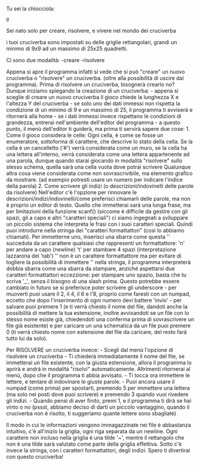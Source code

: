 Tu sei la chiocciola:

    @

Sei nato solo per creare, risolvere, e vivere nel mondo dei cruciverba

i tuoi cruciverba sono impostati su delle griglie rettangolari, grandi un minimo di 9x9 ad un massimo di 25x25 quadretti.

Ci sono due modalità:
    -creare
    -risolvere

Appena si apre il programma infatti si vede che si può "creare" un nuovo cruciverba o "risolvere" un cruciverba. (oltre alla possibilità di uscire dal programma).
Prima di risolvere un cruciverba, bisognerà crearlo no? Dunque iniziamo spiegando la creazione di un cruciverba:
    - appena si sceglie di creare un nuovo cruciverba il gioco chiede la lunghezza X e l'altezza Y del cruciverba
    - se solo uno dei dati immessi non rispetta la condizione di un minimo di 9 e un massimo di 25, il programma ti avviserà e ritornerà alla home
    - se i dati immessi invece rispettano le condizioni di grandezza, entrerai nell'ambiente dell'editor del programma
    - a questo punto, il menù dell'editor ti guiderà, ma prima ti servirà sapere due cose:
        1. Come il gioco considera le celle:
            Ogni cella, è come se fosse un enumeratore, sottoforma di carattere, che descrive lo stato della cella.
            Se la cella è un cancelletto ('#') verrà considerata come un muro, se la cella ha una lettera all'interno, verrà considerata come una lettera appartenente ad una parola, dunque quando starai giocando in modalità "risolvere" sullo stesso schema, quella sarà una cella vuota dove potrai scrivere
            Qualunque altra cosa viene considerata come non sovrascrivibile, ma elemento grafico da mostrare. (ad esempio potresti usare un numero per indicare l'indice della parola)
        2. Come scrivere gli indizi (o descrizioni/indovinelli delle parole da risolvere)
            Nell'editor c'è l'opzione per rinnovare le descrizioni/indizi/indovinelli/come preferisci chiamarli delle parole, ma non è proprio un editor di testo.
            Quello che immetterai sarà una lunga frase, ma per limitazioni della funzione scanf() (siccome è difficile da gestire con gli spazi, gli a capo e altri "caratteri speciali") ci siamo ingegnati a sviluppare un piccolo sistema che interpreta le frasi con i suoi caratteri speciali.
            Quindi puoi introdurre nella stringa dei "caratteri formattattori" (così lo abbiamo chiamati).
            Per immetterne uno, inserisci una sbarra come questa '\' succeduta da un carattere qualsiasi che rappresenti un formattattore:
                'n' per andare a capo (newline)
                't' per stambare 4 spazi (interpretazione lazzarona del 'tab')
                '\' non è un carattere formattattore ma per evitare di togliere la possibilità di immettere '\' nella stringa, il programma interpreterà dobbia sbarra come una sbarra da stampare, anziché aspettarsi due caratteri formattattori
                eccezzione: per stampare uno spazio, basta che tu scriva '_', senza il bisogno di una slash prima. Questo potrebbe essere cambiato in futuro se si preferisce poter scrivere gli underscore
    - per muoverti puoi usare il 2, il 4, il 6 e l'8, proprio come faresti con un numpad, eccetto che dopo l'inserimento di ogni numero devi battere 'invio'
    - per salvare puoi premere 1 (e ti verrà chiesto il nome del file, dandoti anche la possibilità di mettere la tua estensione, inoltre avvisandoti se un file con lo stesso nome esiste già, chiedendoti una conferma prima di sovrascrivere un file già esistente) e per caricare un una schematica da un file puoi premere 0 (ti verrà chiesto nome con estensione del file da caricare, del resto farà tutto lui da solo).

Per RISOLVERE un cruciverba invece:
    - Scegli dal menù l'opzione di risolvere un cruciverba
    - Ti chiederà immediatamente il nome del file, se immetterai un file esistente, con la giusta estensione, allora il programma lo aprirà e andrà in modalità "risolvi" automaticamente. Altrimenti ritornerai al menù, dopo che il programma ti abbia avvisato.
    - Ti tocca ora immettere le lettere, e tentare di indovinare le giuste parole.
    - Puoi ancora usare il numpad (come prima) per spostarti, premendo 5 per immettere una lettera (ma solo nei posti dove puoi scrivere) e premendo 3 quando vuoi rivedere gli indizi.
    - Quando pensi di aver finito, premi 1, e il programma ti dirà se hai vinto o no (pssst, abbiamo deciso di darti un piccolo vantaggino, quando il cruciverba non è risolto, ti suggeriamo quante lettere sono sbagliate)


Il modo in cui le informazioni vengono immagazzinate nei file è abbastanza intuitivo, c'è all'inizio la griglia, ogni riga separata da un newline. Ogni carattere non incluso nella griglia è una tilde '~', mentre il rettangolo che non è una tilde sarà valutato come parte della griglia effettiva.
Sotto c'è invece la stringa, con i caratteri formattattori, degli indizi.
Spero ti divertirai con questo cruciverba!